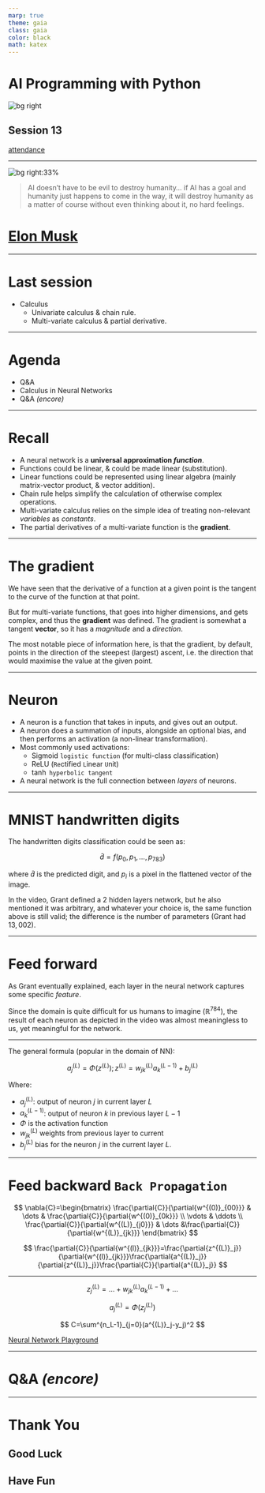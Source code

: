 ```yaml
---
marp: true
theme: gaia
class: gaia
color: black
math: katex
---
```


<!--
_class:
  - gaia
  - lead
-->

# AI Programming with Python

![bg right](https://www.udacity.com/www-proxy/contentful/assets/2y9b3o528xhq/2dmDLmWvCncVHcQ6lz9u5v/9ebc8c914fcf0e8b546bce78133b2a4a/OpenGraph_Udacity_Logo_Update__1_.png)

## Session 13

[attendance](../README.md)

---

<!--
_class:
  - gaia
  - lead
-->

<!-- https://analyticsindiamag.com/ten-famous-quotes-about-artificial-intelligence/ -->

![bg right:33%](https://imageio.forbes.com/specials-images/imageserve/62d700cd6094d2c180f269b9/0x0.jpg)

> AI doesn’t have to be evil to destroy humanity&#8230;
> if AI has a goal and humanity just happens to come in the way,
> it will destroy humanity as a matter of course without even thinking about it,
> no hard feelings.

# [Elon Musk](https://www.forbes.com/profile/elon-musk/)

---

# Last session

- Calculus
  - Univariate calculus & chain rule.
  - Multi-variate calculus & partial derivative.

---

# Agenda

- Q&A
- Calculus in Neural Networks
- Q&A _(encore)_

---

# Recall

- A neural network is a **universal approximation _function_**.
- Functions could be linear, & could be made linear (substitution).
- Linear functions could be represented using linear algebra (mainly matrix-vector product, & vector addition).
- Chain rule helps simplify the calculation of otherwise complex operations.
- Multi-variate calculus relies on the simple idea of treating non-relevant _variables_ as _constants_.
- The partial derivatives of a multi-variate function is the **gradient**.

---

# The gradient

We have seen that the derivative of a function at a given point is the tangent to the curve of the function at that point.

But for multi-variate functions, that goes into higher dimensions, and gets complex, and thus the **gradient** was defined. The gradient is somewhat a tangent **vector**, so it has a _magnitude_ and a _direction_.

The most notable piece of information here, is that the gradient, by default, points in the direction of the steepest (largest) ascent, i.e. the direction that would maximise the value at the given point.

---

# Neuron

- A neuron is a function that takes in inputs, and gives out an output.
- A neuron does a summation of inputs, alongside an optional bias, and then performs an activation (a non-linear transformation).
- Most commonly used activations:
  - Sigmoid `logistic function` (for multi-class classification)
  - ReLU (`Re`ctified `L`inear `U`nit)
  - $\tanh$ `hyperbolic tangent`
- A neural network is the full connection between _layers_ of neurons.

---

# MNIST handwritten digits

The handwritten digits classification could be seen as:

$$
\bar{d}=f(p_0,p_1,\dots,p_{783})
$$

where $\bar{d}$ is the predicted digit, and $p_i$ is a pixel in the flattened vector of the image.

In the video, Grant defined a $2$ hidden layers network, but he also mentioned it was arbitrary, and whatever your choice is, the same function above is still valid; the difference is the number of parameters (Grant had $13,002$).

---

# Feed forward

As Grant eventually explained, each layer in the neural network captures some specific _feature_.

Since the domain is quite difficult for us humans to imagine ($\mathbb{R}^{784}$), the result of each neuron as depicted in the video was almost meaningless to us, yet meaningful for the network.

---

The general formula (popular in the domain of NN):

$$
a^{(L)}_j=\Phi(z^{(L)});z^{(L)}=w^{(L)}_{jk}a^{(L-1)}_k+b^{(L)}_j
$$

Where:

- $a^{(L)}_j$: output of neuron $j$ in current layer $L$
- $a^{(L-1)}_k$: output of neuron $k$ in previous layer $L-1$
- $\Phi$ is the activation function
- $w^{(L)}_{jk}$ weights from previous layer to current
- $b^{(L)}_j$ bias for the neuron $j$ in the current layer $L$.

---

# Feed backward `Back Propagation`

<!-- video 4 -->

$$
\nabla{C}=\begin{bmatrix}
\frac{\partial{C}}{\partial{w^{(0)}_{00}}} & \dots & \frac{\partial{C}}{\partial{w^{(0)}_{0k}}} \\
\vdots & \ddots \\
\frac{\partial{C}}{\partial{w^{(L)}_{j0}}} & \dots &\frac{\partial{C}}{\partial{w^{(L)}_{jk}}}
\end{bmatrix}
$$

$$
\frac{\partial{C}}{\partial{w^{(l)}_{jk}}}=\frac{\partial{z^{(L)}_j}}{\partial{w^{(l)}_{jk}}}\frac{\partial{a^{(L)}_j}}{\partial{z^{(L)}_j}}\frac{\partial{C}}{\partial{a^{(L)}_j}}
$$

---

$$
z^{(L)}_j=\dots+w^{(L)}_{jk}a^{(L-1)}_k+\dots
$$

$$
a^{(L)}_j=\Phi(z^{(L)}_j)
$$

$$
C=\sum^{n_L-1}_{j=0}(a^{(L)}_j-y_j)^2
$$

[Neural Network Playground](https://playground.tensorflow.org/)

---

<!--
_class:
  - gaia
  - lead
-->

# Q&A _(encore)_ <!-- fit -->

---

<!--
_class:
  - gaia
  - lead
 -->

# Thank You

## Good Luck

## Have Fun
